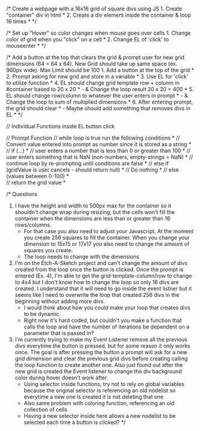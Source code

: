 /* Create a webpage with a 16x16 grid of square divs using JS
    1. Create "container" div in html *
    2. Create a div element inside the container & loop 16 times *
*/

/* Set up "Hover" so color changes when mouse goes over cells
    1. Change color of grid when you "click" on a cell *
    2. Change EL of 'click' to mouseenter *
*/

/* Add a button at the top that clears the grid & prompt user for new grid dimensions (64 = 64 x 64). New Grid should take up same space (ex. 960px wide). Max Limit should be 100 
    1. Add a button at the top of the grid *
    2. Prompt asking for new grid and store in a variable *
    3. Use EL for 'click' to utilize function * 
    4. EL should change grid template row + column in #container based to 20 x 20 *
        - & Change the loop result 20 x 20 = 400 *
    5. EL should change row/column to whatever the user enters in prompt *
        - & Change the loop to sum of multiplied dimensions *
    6. After entering prompt, the grid should clear *
        - Maybe should add something that removes divs in EL *
*/

// Individual Functions inside EL button click 

// Prompt Function
    // while loop is true run the following conditions *
    // Convert value entered into prompt as number since it is stored as a string *
    // if (...) *
        // user enters a number that is less than 0 or greater than 100 * 
        // user enters something that is NaN (non-numbers, empty-strings = NaN) *
        // continue loop by re-prompting until conditions are false *
    // else if (gridValue is user cancels - should return null) *
        // Do nothing *
    // else (values between 0-100) *  
        // return the grid value *

/* Questions 
1. I have the height and width to 500px max for the container so it shouldn't change wrap during resizing, but the cells won't fill the container when the dimensions are less than or greater than 16 rows/columns. 
    - For that case you also need to adjust your Javascript. At the moment you create 256 squares to fill the container. When you change your dimension to 15x15 or 17x17 you also need to change the amount of squares you create.
	- The loop needs to change with the dimensions  
2. I'm on the Etch-A-Sketch project and can't change the amount of divs created from the loop once the button is clicked. Once the prompt is entered (Ex. 4), I'm able to get the grid-template-column/row to change to 4x4 but I don't know how to change the loop so only 16 divs are created. I understand that it will need to go inside the event listner but it seems like I need to overwrite the loop that created 256 divs in the beginning without adding more divs. 
    - I would think about how you could make your loop that creates divs to be dynamic. 
    - Right now it's hard coded, but couldn't you make a function that calls the loop and have the number of iterations be dependent on a parameter that is passed in?
3. I'm currently trying to make my Event Listener remove all the previous divs everytime the button is pressed, but for some reason it only works once. The goal is after pressing the button a prompt will ask for a new grid dimension and clear the previous grid divs before creating calling the loop function to create another one. Also just found out after the new grid is created the Event listener to change the div background color during hover doesn't work after. 
    - Using selector inside functions, try not to rely on global variables because the original selector is referencing an old nodelist so everytime a new one is created it is not deleting that one
    - Also same problem with coloring function, referencing an old collection of cells 
    - Having a new selector inside here allows a new nodelist to be selected each time a button is clicked? 
*/